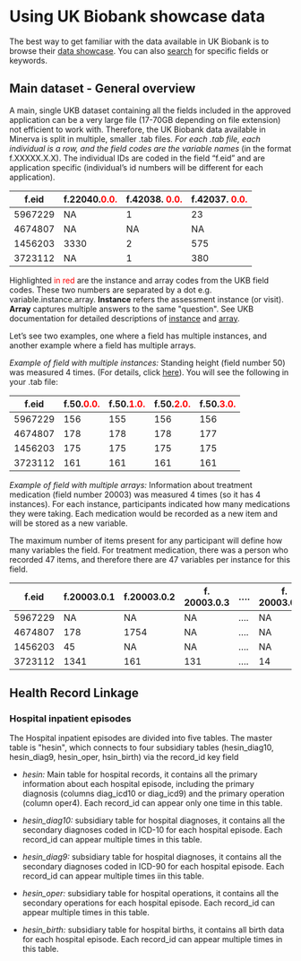 # Using UK Biobank showcase data

The best way to get familiar with the data available in UK Biobank is to browse their [data showcase](https://biobank.ctsu.ox.ac.uk/crystal/browse.cgi). You can also [search](http://biobank.ctsu.ox.ac.uk/crystal/search.cgi) for specific fields or keywords.

## Main dataset - General overview

A main, single UKB dataset containing all the fields included in the approved application can be a very large file (17-70GB depending on file extension) not efficient to work with. Therefore, the UK Biobank data available in Minerva is split in multiple, smaller .tab files. *For each .tab file, each individual is a row, and the field codes are the variable names* (in the format f.XXXXX.X.X). 
The individual IDs are coded in the field “f.eid” and are application specific (individual’s id numbers will be different for each application).

<center>

| f.eid   | f.22040.<span style="color:red">0.0.</span> | f.42038.<span style="color:red"> 0.0. </span> | f.42037.<span style="color:red"> 0.0. </span> |
|---------|---------------------------------------------|-----------------------------------------------|-----------------------------------------------|
| 5967229 | NA                                          | 1                                             | 23                                            |
| 4674807 | NA                                          | NA                                            | NA                                            |
| 1456203 | 3330                                        | 2                                             | 575                                           |
| 3723112 | NA                                          | 1                                             | 380                                           |

</center>

Highlighted <span style="color:red">in red</span> are the instance and array codes from the UKB field codes. These two numbers are separated by a dot e.g. variable.instance.array.
**Instance** refers the assessment instance (or visit). **Array** captures multiple answers to the same "question". See UKB documentation for detailed descriptions of [instance](https://biobank.ctsu.ox.ac.uk/crystal/instance.cgi?id=2) and [array](https://biobank.ctsu.ox.ac.uk/crystal/help.cgi?cd=array).


Let’s see two examples, one where a field has multiple instances, and another example where a field has multiple arrays. 

*Example of field with multiple instances:* Standing height (field number 50) was measured 4 times. (For details, click [here](https://biobank.ndph.ox.ac.uk/showcase/field.cgi?id=50)). You will see the following in your .tab file:

<center>

| f.eid   | f.50.<span style="color:red">0.0.</span> | f.50.<span style="color:red">1.0.</span> | f.50.<span style="color:red">2.0.</span> | f.50.<span style="color:red">3.0.</span> |
|---------|------------------------------------------|------------------------------------------|------------------------------------------|------------------------------------------|
| 5967229 | 156                                      | 155                                      | 156                                      | 156                                      |
| 4674807 | 178                                      | 178                                      | 178                                      | 177                                      |
| 1456203 | 175                                      | 175                                      | 175                                      | 175                                      |
| 3723112 | 161                                      | 161                                      | 161                                      | 161                                      |

</center>


*Example of field with multiple arrays:* Information about treatment medication (field number 20003) was measured 4 times (so it has 4 instances). 
For each instance, participants indicated how many medications they were taking. Each medication would be recorded as a new item and will be stored as a new variable. 

The maximum number of items present for any participant will define how many variables the field. 
For treatment medication, there was a person who recorded 47 items, and therefore there are 47 variables per instance for this field.

<center>

| f.eid   | f.20003.0.1 | f.20003.0.2 | f. 20003.0.3 | …. | f. 20003.0.47 |
|---------|-------------|-------------|--------------|----|---------------|
| 5967229 | NA          | NA          | NA           | …. | NA            |
| 4674807 | 178         | 1754        | NA           | …. | NA            |
| 1456203 | 45          | NA          | NA           | …. | NA            |
| 3723112 | 1341        | 161         | 131          | …. | 14            |

</center>


## Health Record Linkage


### Hospital inpatient episodes

The Hospital inpatient episodes are divided into five tables. The master table is "hesin", which connects to four subsidiary tables (hesin_diag10, hesin_diag9, hesin_oper, hsin_birth) via the record_id key field

- *hesin:* Main table for hospital records, it contains all the primary information about each hospital episode, including the primary diagnosis (columns diag_icd10 or diag_icd9) and the primary operation (column oper4). Each record_id can appear only one time in this table.

- *hesin_diag10:* subsidiary table for hospital diagnoses, it contains all the secondary diagnoses coded in ICD-10 for each hospital episode. Each record_id can appear multiple times in this table. 

- *hesin_diag9:* subsidiary table for hospital diagnoses, it contains all the secondary diagnoses coded in ICD-90 for each hospital episode. Each record_id can appear multiple times iin this table.

- *hesin_oper:* subsidiary table for hospital operations, it contains all the secondary operations for each hospital episode. Each record_id can appear multiple times in this table. 

- *hesin_birth:* subsidiary table for hospital births, it contains all birth data for each hospital episode. Each record_id can appear multiple times in this table.

